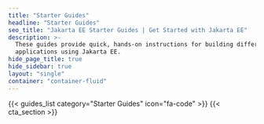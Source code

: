 ```yaml
---
title: "Starter Guides"
headline: "Starter Guides"
seo_title: "Jakarta EE Starter Guides | Get Started with Jakarta EE"
description: >-
  These guides provide quick, hands-on instructions for building different
  applications using Jakarta EE.
hide_page_title: true
hide_sidebar: true
layout: "single"
container: "container-fluid"
---
```


{{< guides_list category="Starter Guides" icon="fa-code" >}}
{{< cta_section >}}
